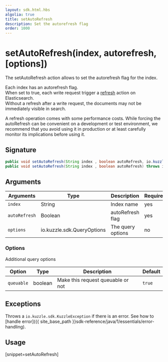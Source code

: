 ```yaml
---
layout: sdk.html.hbs
algolia: true
title: setAutoRefresh
description: Set the autorefresh flag
order: 1000
---
```


# setAutoRefresh(index, autorefresh, [options])

The setAutoRefresh action allows to set the autorefresh flag for the index.

Each index has an autorefresh flag.  
When set to true, each write request trigger a [refresh](https://www.elastic.co/guide/en/elasticsearch/reference/current/docs-refresh.html) action on Elasticsearch.  
Without a refresh after a write request, the documents may not be immediately visible in search.

<div class="alert alert-info">
A refresh operation comes with some performance costs.  
While forcing the autoRefresh can be convenient on a development or test environment,  
we recommend that you avoid using it in production or at least carefully monitor its implications before using it.
</div>

## Signature

```java
public void setAutoRefresh(String index , boolean autoRefresh, io.kuzzle.sdk.QueryOptions options) throws io.kuzzle.sdk.BadRequestException, io.kuzzle.sdk.ForbiddenException, io.kuzzle.sdk.GatewayTimeoutException, io.kuzzle.sdk.InternalException, io.kuzzle.sdk.ServiceUnavailableException, io.kuzzle.sdk.NotFoundException;
public void setAutoRefresh(String index , boolean autoRefresh) throws io.kuzzle.sdk.BadRequestException, io.kuzzle.sdk.ForbiddenException, io.kuzzle.sdk.GatewayTimeoutException, io.kuzzle.sdk.InternalException, io.kuzzle.sdk.ServiceUnavailableException, io.kuzzle.sdk.NotFoundException;
```

## Arguments

| Arguments     | Type         | Description       | Required |
| ------------- | ------------ | ----------------- | -------- |
| `index`       | String       | Index name        | yes      |
| `autoRefresh` | Boolean      | autoRefresh flag  | yes      |
| `options`     | io.kuzzle.sdk.QueryOptions | The query options | no       |

### **Options**

Additional query options

| Option     | Type    | Description                       | Default |
| ---------- | ------- | --------------------------------- | ------- |
| `queuable` | boolean | Make this request queuable or not | `true`  |

## Exceptions

Throws a `io.kuzzle.sdk.KuzzleException` if there is an error. See how to [handle error]({{ site_base_path }}sdk-reference/java/1/essentials/error-handling).

## Usage

[snippet=setAutoRefresh]
